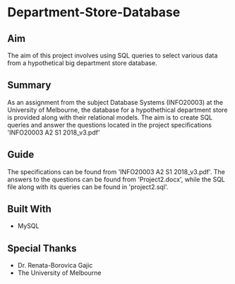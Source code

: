 # Department-Store-Database
## Aim
The aim of this project involves using SQL queries to select various data from a hypothetical big department store database.
## Summary
As an assignment from the subject Database Systems (INFO20003) at the University of Melbourne, the database for a hypothethical department store is provided along with their relational models. The aim is to create SQL queries and answer the questions located in the project specifications 'INFO20003 A2 S1 2018_v3.pdf' 
## Guide
The specifications can be found from 'INFO20003 A2 S1 2018_v3.pdf'. The answers to the questions can be found from 'Project2.docx', while the SQL file along with its queries can be found in 'project2.sql'.
## Built With
* MySQL
## Special Thanks
* Dr. Renata-Borovica Gajic
* The University of Melbourne
